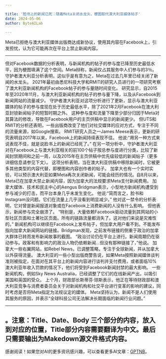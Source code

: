 ```yaml
---

title: '脸书上的新闻已死：随着Meta关闭水龙头，梗图取代澳大利亚媒体帖子'
date: 2024-05-06
author: ByteAILab

---
```


Meta已拒绝与澳大利亚媒体出版商达成新协议，使用其内容在Facebook上，引发担忧，认为它可能再次在平台上禁止新闻内容。

---
但对Facebook数据的分析表明，与新闻机构的帖子的参与度已降至历史最低水平，因为梗图填满了这个空间。Meta辩称，新闻仅占其服务中人们参与的3％。 守护者澳大利亚分析表明，这似乎是有意为之，Meta在过去几年里已经关闭了新闻的水龙头。 2021年最初由悉尼科技大学和RMIT的研究人员进行的一项研究考察了澳大利亚新闻机构的Facebook帖子的参与量随时间变化。 研究显示，自2015年至2020年11月，与澳大利亚新闻机构的帖子的参与量下降，以及从Facebook到新闻网站的流量减少。 守护者澳大利亚对这项分析进行了更新，显示与澳大利亚媒体的帖子的参与度现在处于历史最低水平，除了2021年2月Facebook在澳大利亚封锁新闻帖子的短暂时期之外。 这种参与度和流量下降至少部分归因于Meta对其算法的修改，导致在Facebook用户的主页供稿中显示的新闻更少。 但UTS和RMIT的分析还表明，一些出版商改变了他们对社交媒体的应对方式，专注于不同的流量来源，如Google搜索。 RMIT研究人员之一James Meese表示，更新的研究表明自2017年以来，Facebook上的新闻持续表现不佳。 他说:“用另一种方式来说表现不佳，就是说脸书上的新闻已经死了。” 在另一项分析中，守护者澳大利亚对在Facebook上与澳大利亚相关的前100个帖子按总参与度进行分类，比较了新闻封禁期间和之前一周，以及2015年在主页供稿中优先级较低的新闻帖子（更多详细信息请参见下文）。 这项分析表明，当在澳大利亚供稿中移除新闻时，它被更多其他类型的内容代替，即梗图和内容创作者的帖子。 加拿大也有一个实时实验，可以预示澳大利亚如果Meta再次关闭新闻，可能会经历的情况。自8月以来，Meta已在加拿大禁止新闻内容，因为加拿大的法规要求Meta支付新闻费用。 加拿大媒体、技术和民主中心的Aengus Bridgman表示，小型地方新闻机构遭受到参与减少的打击，而平台本身几乎未发生变化。 他说:“简而言之，脸书和Instagram没问题。它们在流量上几乎没看到明显减少。” 他对这一禁令的分析表明，它对曾是新闻报道对象或在Facebook上消费新闻的人没有什么影响。 但他表示，新闻参与完全崩溃了。 “特别是，大量依赖Facebook驱动流量到其网站的小型社区页面和土著社区页面。所有的链路流量都消失了。这对他们来说是灾难性的。” 新闻机构可以继续在Facebook上发布帖子，但加拿大用户看不到。不能发布指向加拿大新闻网站的链接。Bridgman发现，之前发布链接的侧重于政治的加拿大群体已转而发布新闻故事的截图。 “政治讨论仍在平台上进行。新闻周期仍在驱动参与。政客和有影响力的政治人物仍依赖新闻...但没有那种链接了，”他说。 加拿大一些右翼网站，如Rebel News，已调整策略，专注于全球新闻，并从加拿大以外获得流量。 澳大利亚的一些小型出版商警告说，如果Meta按照新闻媒体谈判准则被指定，在面对在其平台上的新闻内容进行谈判并支付费用，或者面临10%澳大利亚年收入罚款的情况下，他们将受到Facebook新闻封禁的最大影响。 一些新闻机构，例如Sky News Australia，已经调整了它们的在线新闻产出，以吸引美国和英国的受众。 上个月，财政部长斯蒂芬·琼斯表示，他正在等待财政部和澳大利亚竞争与消费者委员会关于对新闻机构和社交平台进行变革的影响的建议，同时考虑是否将Meta指定为法规议定的媒体。 Meta坚持认为，新闻不是人们使用其服务的原因，并表示“全球科技公司无法解决长期面临的新闻行业问题。”

---

。注意：Title、Date、Body 三个部分的内容，放入到对应的位置，Title部分内容需要翻译为中文。最后只需要输出为Makedown源文件格式内容。
---
感谢阅读！如果您对AI的更多资讯感兴趣，可以查看更多AI文章：[GPTNB](https://gptnb.com)。